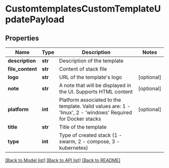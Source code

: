 # CustomtemplatesCustomTemplateUpdatePayload

## Properties
Name | Type | Description | Notes
------------ | ------------- | ------------- | -------------
**description** | **str** | Description of the template | 
**file_content** | **str** | Content of stack file | 
**logo** | **str** | URL of the template&#39;s logo | [optional] 
**note** | **str** | A note that will be displayed in the UI. Supports HTML content | [optional] 
**platform** | **int** | Platform associated to the template. Valid values are: 1 - &#39;linux&#39;, 2 - &#39;windows&#39; Required for Docker stacks | [optional] 
**title** | **str** | Title of the template | 
**type** | **int** | Type of created stack (1 - swarm, 2 - compose, 3 - kubernetes) | 

[[Back to Model list]](../README.md#documentation-for-models) [[Back to API list]](../README.md#documentation-for-api-endpoints) [[Back to README]](../README.md)


